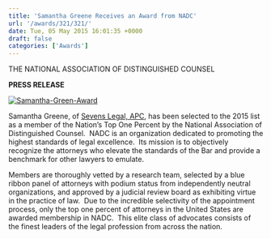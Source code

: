 ```yaml
---
title: 'Samantha Greene Receives an Award from NADC'
url: '/awards/321/321/'
date: Tue, 05 May 2015 16:01:35 +0000
draft: false
categories: ['Awards']
---
```


THE NATIONAL ASSOCIATION OF DISTINGUISHED COUNSEL

**PRESS RELEASE**

[![Samantha-Green-Award](https://www.sevenslegal.com/wp-content/uploads/2015/05/Samantha-Green-Award.png)](https://www.sevenslegal.com/wp-content/uploads/2015/05/Samantha-Green-Award.png)

Samantha Greene, of [Sevens Legal, APC](https://www.sevenslegal.com "Sevens Legal, APC"), has been selected to the 2015 list as a member of the Nation’s Top One Percent by the National Association of Distinguished Counsel.  NADC is an organization dedicated to promoting the highest standards of legal excellence.  Its mission is to objectively recognize the attorneys who elevate the standards of the Bar and provide a benchmark for other lawyers to emulate.

Members are thoroughly vetted by a research team, selected by a blue ribbon panel of attorneys with podium status from independently neutral organizations, and approved by a judicial review board as exhibiting virtue in the practice of law.  Due to the incredible selectivity of the appointment process, only the top one percent of attorneys in the United States are awarded membership in NADC.  This elite class of advocates consists of the finest leaders of the legal profession from across the nation.